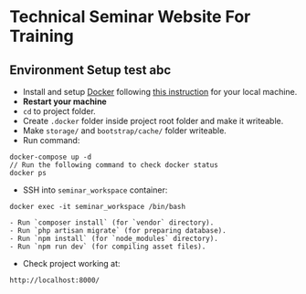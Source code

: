 # Technical Seminar Website For Training
## Environment Setup test abc

- Install and setup [Docker](https://www.docker.com/) following [this instruction](https://gist.github.com/wataridori/5eed8c76cd6120b609d30d21f0785d45) for your local machine.
- **Restart your machine**
- `cd` to project folder.
- Create `.docker` folder inside project root folder and make it writeable.
- Make `storage/` and `bootstrap/cache/` folder writeable.
- Run command:
```
docker-compose up -d
// Run the following command to check docker status
docker ps
```
- SSH into `seminar_workspace` container:
```
docker exec -it seminar_workspace /bin/bash
```
    - Run `composer install` (for `vendor` directory).
    - Run `php artisan migrate` (for preparing database).
    - Run `npm install` (for `node_modules` directory).
    - Run `npm run dev` (for compiling asset files).
- Check project working at:

```
http://localhost:8000/
```
